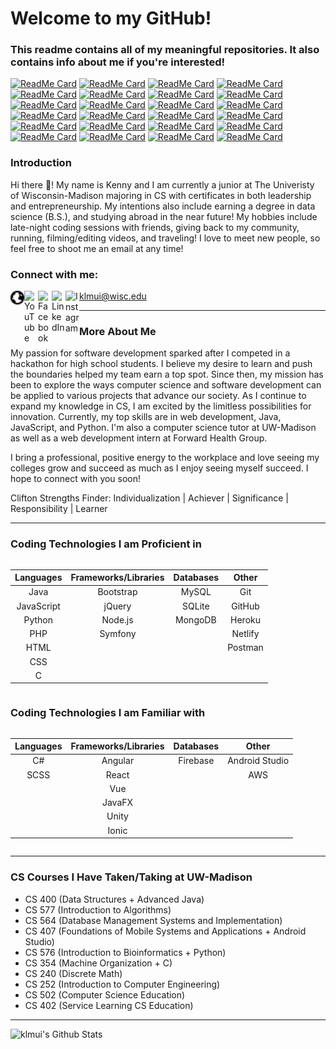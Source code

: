 # Welcome to my GitHub!
### This readme contains all of my meaningful repositories. It also contains info about me if you're interested!

[![ReadMe Card](https://github-readme-stats.vercel.app/api/pin/?username=klmui&repo=Drive360)](https://github.com/klmui/Drive360)
[![ReadMe Card](https://github-readme-stats.vercel.app/api/pin/?username=klmui&repo=Course-Quad)](https://github.com/klmui/Course-Quad)
[![ReadMe Card](https://github-readme-stats.vercel.app/api/pin/?username=klmui&repo=klmui.github.io)](https://github.com/klmui/klmui.github.io)
[![ReadMe Card](https://github-readme-stats.vercel.app/api/pin/?username=khoa165&repo=BuddENetwork)](https://github.com/khoa165/BuddENetwork)
[![ReadMe Card](https://github-readme-stats.vercel.app/api/pin/?username=klmui&repo=Mobile-Sensor-Analysis)](https://github.com/klmui/Mobile-Sensor-Analysis)
[![ReadMe Card](https://github-readme-stats.vercel.app/api/pin/?username=klmui&repo=Clustering)](https://github.com/klmui/Clustering)
[![ReadMe Card](https://github-readme-stats.vercel.app/api/pin/?username=klmui&repo=Around-the-World)](https://github.com/klmui/Around-the-World)
[![ReadMe Card](https://github-readme-stats.vercel.app/api/pin/?username=klmui&repo=Explore-Madison)](https://github.com/klmui/Explore-Madison)
[![ReadMe Card](https://github-readme-stats.vercel.app/api/pin/?username=klmui&repo=B-Plus-Tree)](https://github.com/klmui/B-Plus-Tree)
[![ReadMe Card](https://github-readme-stats.vercel.app/api/pin/?username=klmui&repo=Armstrongs-Axioms-Calculator)](https://github.com/klmui/Armstrongs-Axioms-Calculator)
[![ReadMe Card](https://github-readme-stats.vercel.app/api/pin/?username=klmui&repo=Weather-Visualizer)](https://github.com/klmui/Weather-Visualizer)
[![ReadMe Card](https://github-readme-stats.vercel.app/api/pin/?username=klmui&repo=Rock-Paper-Scissors)](https://github.com/klmui/Rock-Paper-Scissors)
[![ReadMe Card](https://github-readme-stats.vercel.app/api/pin/?username=klmui&repo=Snake-Game)](https://github.com/klmui/Snake-Game)
[![ReadMe Card](https://github-readme-stats.vercel.app/api/pin/?username=klmui&repo=Random-Fur-end)](https://github.com/klmui/Random-Fur-end)
[![ReadMe Card](https://github-readme-stats.vercel.app/api/pin/?username=klmui&repo=COVID-19-Data-map)](https://github.com/klmui/COVID-19-Data-map)
[![ReadMe Card](https://github-readme-stats.vercel.app/api/pin/?username=klmui&repo=To-Do-List)](https://github.com/klmui/To-Do-List)
[![ReadMe Card](https://github-readme-stats.vercel.app/api/pin/?username=klmui&repo=Flashcard-Generator)](https://github.com/klmui/Flashcard-Generator)
[![ReadMe Card](https://github-readme-stats.vercel.app/api/pin/?username=klmui&repo=Web-Notes)](https://github.com/klmui/Web-Notes)
[![ReadMe Card](https://github-readme-stats.vercel.app/api/pin/?username=klmui&repo=Generics-Review)](https://github.com/klmui/Generics-Review)
[![ReadMe Card](https://github-readme-stats.vercel.app/api/pin/?username=klmui&repo=YelpCamp)](https://github.com/klmui/YelpCamp)
[![ReadMe Card](https://github-readme-stats.vercel.app/api/pin/?username=klmui&repo=RGB-Color-Game)](https://github.com/klmui/RGB-Color-Game)
[![ReadMe Card](https://github-readme-stats.vercel.app/api/pin/?username=klmui&repo=Community-Chat)](https://github.com/klmui/Community-Chat)
[![ReadMe Card](https://github-readme-stats.vercel.app/api/pin/?username=klmui&repo=EcoShare)](https://github.com/klmui/EcoShare)
[![ReadMe Card](https://github-readme-stats.vercel.app/api/pin/?username=Code4Good-UWMadison&repo=FoodShed)](https://github.com/Code4Good-UWMadison/FoodShed)


### Introduction

Hi there 👋! My name is Kenny and I am currently a junior at The Univeristy of Wisconsin-Madison majoring in CS with
certificates in both leadership and entrepreneurship. My intentions also include earning a degree in data science
(B.S.), and studying abroad in the near future! My hobbies include late-night coding sessions with friends, giving back
to my community, running, filming/editing videos, and traveling! I love to meet new people, so feel free to shoot me an email at any time!

### Connect with me:
[<img align="left" alt="klmui.com" width="22px" class="aboutSocialBtn"
    src="https://raw.githubusercontent.com/iconic/open-iconic/master/svg/globe.svg" />][website]
[<img align="left" alt="YouTube" width="22px" class="aboutSocialBtn"
    src="https://cdn.jsdelivr.net/npm/simple-icons@v3/icons/youtube.svg" />][youtube]
[<img align="left" alt="Facebook" width="22px" class="aboutSocialBtn"
    src="https://cdn.jsdelivr.net/npm/simple-icons@v3/icons/facebook.svg" />][facebook]
[<img align="left" alt="LinkedIn" width="22px" class="aboutSocialBtn"
    src="https://cdn.jsdelivr.net/npm/simple-icons@v3/icons/linkedin.svg" />][linkedin]
[<img align="left" alt="Instagram" width="22px" class="aboutSocialBtn"
    src="https://cdn.jsdelivr.net/npm/simple-icons@v3/icons/instagram.svg" />][instagram]
[klmui@wisc.edu](mailto:klmui@wisc.edu)

---

### More About Me

My passion for software development sparked after I competed in a hackathon for high school students. I believe my
desire to learn and push the boundaries helped my team earn a top spot. Since then, my mission has been to explore the
ways computer science and software development can be applied to various projects that advance our society. As I
continue to expand my knowledge in CS, I am excited by the limitless possibilities for innovation. Currently, my top
skills are in web development, Java, JavaScript, and Python. I'm also a computer science tutor at UW-Madison as well as a 
web development intern at Forward Health Group.

I bring a professional, positive energy to the workplace and love seeing my colleges grow and succeed as much as I enjoy seeing myself succeed. I hope to connect with you soon!

Clifton Strengths Finder:
Individualization | Achiever | Significance | Responsibility | Learner

---

### Coding Technologies I am Proficient in

<div style="overflow-x:auto">
    <table class="tablelines">
        <thead>
            <tr>
                <th style="text-align: center"><strong>Languages</strong></th>
                <th style="text-align: center"><strong>Frameworks/Libraries</strong></th>
                <th style="text-align: center"><strong>Databases</strong></th>
                <th style="text-align: center"><strong>Other</strong></th>
            </tr>
        </thead>
        <tbody>
            <tr>
                <td style="text-align: center;">Java</td>
                <td style="text-align: center;" style="text-align: center;">Bootstrap</td>
                <td style="text-align: center;">MySQL</td>
                <td style="text-align: center;">Git</td>
            </tr>
            <tr>
                <td style="text-align: center;">JavaScript</td>
                <td style="text-align: center;">jQuery</td>
                <td style="text-align: center;">SQLite</td>
                <td style="text-align: center;">GitHub</td>
            </tr>
            <tr>
                <td style="text-align: center;">Python</td>
                <td style="text-align: center;">Node.js</td>
                <td style="text-align: center;">MongoDB</td>
                <td style="text-align: center;">Heroku</td>
            </tr>
            <tr>
                <td style="text-align: center;">PHP</td>
                <td style="text-align: center;">Symfony</td>
                <td style="text-align: center;">&nbsp;</td>
                <td style="text-align: center;">Netlify</td>
            </tr>
            <tr>
                <td style="text-align: center;">HTML</td>
                <td style="text-align: center;">&nbsp;</td>
                <td style="text-align: center;">&nbsp;</td>
                <td style="text-align: center;">Postman</td>
            </tr>
            <tr>
                <td style="text-align: center;">CSS</td>
                <td style="text-align: center;">&nbsp;</td>
                <td style="text-align: center;">&nbsp;</td>
                <td style="text-align: center;">&nbsp;</td>
            </tr>
            <tr>
                <td style="text-align: center;">C</td>
                <td style="text-align: center;">&nbsp;</td>
                <td style="text-align: center;">&nbsp;</td>
                <td style="text-align: center;">&nbsp;</td>
            </tr>
        </tbody>
    </table>
</div>


### Coding Technologies I am Familiar with

<div style="overflow-x:auto">
    <table class="tablelines">
        <thead>
            <tr>
                <th style="text-align: center"><strong>Languages</strong></th>
                <th style="text-align: center"><strong>Frameworks/Libraries</strong></th>
                <th style="text-align: center"><strong>Databases</strong></th>
                <th style="text-align: center"><strong>Other</strong></th>
            </tr>
        </thead>
        <tbody>
            <tr>
                <td style="text-align: center">C#</td>
                <td style="text-align: center">Angular</td>
                <td style="text-align: center">Firebase</td>
                <td style="text-align: center">Android Studio</td>
            </tr>
            <tr>
                <td style="text-align: center">SCSS</td>
                <td style="text-align: center">React</td>
                <td style="text-align: center">&nbsp;</td>
                <td style="text-align: center">AWS</td>
            </tr>
            <tr>
                <td style="text-align: center">&nbsp;</td>
                <td style="text-align: center">Vue</td>
                <td style="text-align: center">&nbsp;</td>
                <td style="text-align: center">&nbsp;</td>
            </tr>
            <tr>
                <td style="text-align: center">&nbsp;</td>
                <td style="text-align: center">JavaFX</td>
                <td style="text-align: center">&nbsp;</td>
                <td style="text-align: center">&nbsp;</td>
            </tr>
            <tr>
                <td style="text-align: center">&nbsp;</td>
                <td style="text-align: center">Unity</td>
                <td style="text-align: center">&nbsp;</td>
                <td style="text-align: center">&nbsp;</td>
            </tr>
            <tr>
                <td style="text-align: center">&nbsp;</td>
                <td style="text-align: center">Ionic</td>
                <td style="text-align: center">&nbsp;</td>
                <td style="text-align: center">&nbsp;</td>
        </tbody>
    </table>
</div>

---

### CS Courses I Have Taken/Taking at UW-Madison

- CS 400 (Data Structures + Advanced Java)
- CS 577 (Introduction to Algorithms)
- CS 564 (Database Management Systems and Implementation)
- CS 407 (Foundations of Mobile Systems and Applications + Android Studio)
- CS 576 (Introduction to Bioinformatics + Python)
- CS 354 (Machine Organization + C)
- CS 240 (Discrete Math)
- CS 252 (Introduction to Computer Engineering)
- CS 502 (Computer Science Education)
- CS 402 (Service Learning CS Education)

---

<img align="left" alt="klmui's Github Stats"
    src="https://github-readme-stats.vercel.app/api?username=klmui&show_icons=true&hide_border=true&count_private=true&theme=radical" />

[website]: https://klmui.com
[facebook]: https://www.facebook.com/kenneth.mui.94/
[youtube]: https://www.youtube.com/channel/UCMluAYnUm7rCkzN8czsGX4A?view_as=subscriber
[instagram]: https://www.instagram.com/kenny_mui/
[linkedin]: https://www.linkedin.com/in/kenneth-mui/

